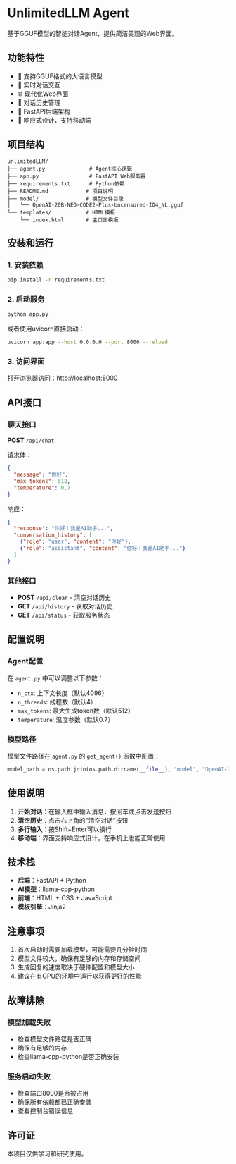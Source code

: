 # UnlimitedLLM Agent

基于GGUF模型的智能对话Agent，提供简洁美观的Web界面。

## 功能特性

- 🤖 支持GGUF格式的大语言模型
- 💬 实时对话交互
- 🌐 现代化Web界面
- 📝 对话历史管理
- 🚀 FastAPI后端架构
- 📱 响应式设计，支持移动端

## 项目结构

```
unlimitedLLM/
├── agent.py              # Agent核心逻辑
├── app.py                # FastAPI Web服务器
├── requirements.txt      # Python依赖
├── README.md            # 项目说明
├── model/               # 模型文件目录
│   └── OpenAI-20B-NEO-CODE2-Plus-Uncensored-IQ4_NL.gguf
└── templates/           # HTML模板
    └── index.html       # 主页面模板
```

## 安装和运行

### 1. 安装依赖

```bash
pip install -r requirements.txt
```

### 2. 启动服务

```bash
python app.py
```

或者使用uvicorn直接启动：

```bash
uvicorn app:app --host 0.0.0.0 --port 8000 --reload
```

### 3. 访问界面

打开浏览器访问：http://localhost:8000

## API接口

### 聊天接口

**POST** `/api/chat`

请求体：
```json
{
  "message": "你好",
  "max_tokens": 512,
  "temperature": 0.7
}
```

响应：
```json
{
  "response": "你好！我是AI助手...",
  "conversation_history": [
    {"role": "user", "content": "你好"},
    {"role": "assistant", "content": "你好！我是AI助手..."}
  ]
}
```

### 其他接口

- **POST** `/api/clear` - 清空对话历史
- **GET** `/api/history` - 获取对话历史
- **GET** `/api/status` - 获取服务状态

## 配置说明

### Agent配置

在 `agent.py` 中可以调整以下参数：

- `n_ctx`: 上下文长度（默认4096）
- `n_threads`: 线程数（默认4）
- `max_tokens`: 最大生成token数（默认512）
- `temperature`: 温度参数（默认0.7）

### 模型路径

模型文件路径在 `agent.py` 的 `get_agent()` 函数中配置：

```python
model_path = os.path.join(os.path.dirname(__file__), "model", "OpenAI-20B-NEO-CODE2-Plus-Uncensored-IQ4_NL.gguf")
```

## 使用说明

1. **开始对话**：在输入框中输入消息，按回车或点击发送按钮
2. **清空历史**：点击右上角的"清空对话"按钮
3. **多行输入**：按Shift+Enter可以换行
4. **移动端**：界面支持响应式设计，在手机上也能正常使用

## 技术栈

- **后端**：FastAPI + Python
- **AI模型**：llama-cpp-python
- **前端**：HTML + CSS + JavaScript
- **模板引擎**：Jinja2

## 注意事项

1. 首次启动时需要加载模型，可能需要几分钟时间
2. 模型文件较大，确保有足够的内存和存储空间
3. 生成回复的速度取决于硬件配置和模型大小
4. 建议在有GPU的环境中运行以获得更好的性能

## 故障排除

### 模型加载失败
- 检查模型文件路径是否正确
- 确保有足够的内存
- 检查llama-cpp-python是否正确安装

### 服务启动失败
- 检查端口8000是否被占用
- 确保所有依赖都已正确安装
- 查看控制台错误信息

## 许可证

本项目仅供学习和研究使用。